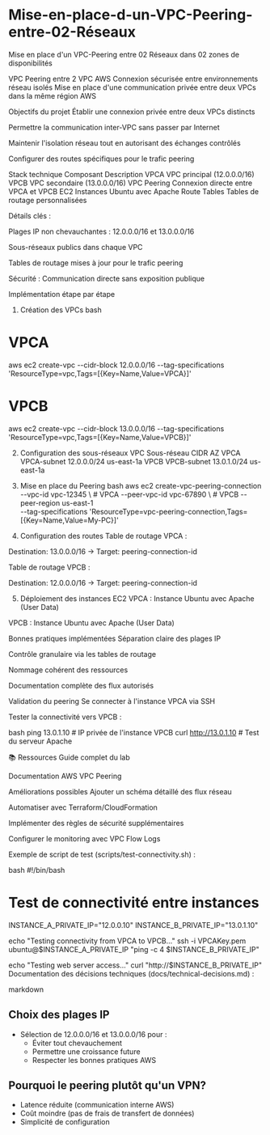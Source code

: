 # Mise-en-place-d-un-VPC-Peering-entre-02-Réseaux
Mise en place d'un VPC-Peering entre 02 Réseaux dans 02 zones de disponibilités

VPC Peering entre 2 VPC AWS
Connexion sécurisée entre environnements réseau isolés
Mise en place d'une communication privée entre deux VPCs dans la même région AWS

 Objectifs du projet
Établir une connexion privée entre deux VPCs distincts

Permettre la communication inter-VPC sans passer par Internet

Maintenir l'isolation réseau tout en autorisant des échanges contrôlés

Configurer des routes spécifiques pour le trafic peering

 Stack technique
Composant	Description
VPCA	VPC principal (12.0.0.0/16)
VPCB	VPC secondaire (13.0.0.0/16)
VPC Peering	Connexion directe entre VPCA et VPCB
EC2	Instances Ubuntu avec Apache
Route Tables	Tables de routage personnalisées

Détails clés :

Plages IP non chevauchantes : 12.0.0.0/16 et 13.0.0.0/16

Sous-réseaux publics dans chaque VPC

Tables de routage mises à jour pour le trafic peering

Sécurité : Communication directe sans exposition publique

 Implémentation étape par étape

1. Création des VPCs
bash
# VPCA
aws ec2 create-vpc --cidr-block 12.0.0.0/16 --tag-specifications 'ResourceType=vpc,Tags=[{Key=Name,Value=VPCA}]'

# VPCB
aws ec2 create-vpc --cidr-block 13.0.0.0/16 --tag-specifications 'ResourceType=vpc,Tags=[{Key=Name,Value=VPCB}]'

2. Configuration des sous-réseaux
VPC	Sous-réseau	CIDR	AZ
VPCA	VPCA-subnet	12.0.0.0/24	us-east-1a
VPCB	VPCB-subnet	13.0.1.0/24	us-east-1a

3. Mise en place du Peering
bash
aws ec2 create-vpc-peering-connection \
  --vpc-id vpc-12345 \ # VPCA
  --peer-vpc-id vpc-67890 \ # VPCB
  --peer-region us-east-1 \
  --tag-specifications 'ResourceType=vpc-peering-connection,Tags=[{Key=Name,Value=My-PC}]'

4. Configuration des routes
Table de routage VPCA :

Destination: 13.0.0.0/16 → Target: peering-connection-id

Table de routage VPCB :

Destination: 12.0.0.0/16 → Target: peering-connection-id

5. Déploiement des instances EC2
VPCA : Instance Ubuntu avec Apache (User Data)

VPCB : Instance Ubuntu avec Apache (User Data)

Bonnes pratiques implémentées
Séparation claire des plages IP

Contrôle granulaire via les tables de routage

Nommage cohérent des ressources

Documentation complète des flux autorisés

Validation du peering
Se connecter à l'instance VPCA via SSH

Tester la connectivité vers VPCB :

bash
ping 13.0.1.10 # IP privée de l'instance VPCB
curl http://13.0.1.10 # Test du serveur Apache

📚 Ressources
Guide complet du lab

Documentation AWS VPC Peering

Améliorations possibles
Ajouter un schéma détaillé des flux réseau

Automatiser avec Terraform/CloudFormation

Implémenter des règles de sécurité supplémentaires

Configurer le monitoring avec VPC Flow Logs

Exemple de script de test (scripts/test-connectivity.sh) :

bash
#!/bin/bash
# Test de connectivité entre instances
INSTANCE_A_PRIVATE_IP="12.0.0.10"
INSTANCE_B_PRIVATE_IP="13.0.1.10"

echo "Testing connectivity from VPCA to VPCB..."
ssh -i VPCAKey.pem ubuntu@$INSTANCE_A_PRIVATE_IP "ping -c 4 $INSTANCE_B_PRIVATE_IP"

echo "Testing web server access..."
curl "http://$INSTANCE_B_PRIVATE_IP"
Documentation des décisions techniques (docs/technical-decisions.md) :

markdown
## Choix des plages IP
- Sélection de 12.0.0.0/16 et 13.0.0.0/16 pour :
  - Éviter tout chevauchement
  - Permettre une croissance future
  - Respecter les bonnes pratiques AWS

## Pourquoi le peering plutôt qu'un VPN?
- Latence réduite (communication interne AWS)
- Coût moindre (pas de frais de transfert de données)
- Simplicité de configuration
